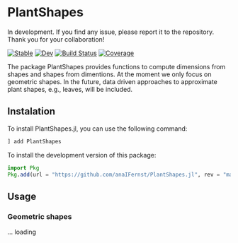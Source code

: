 # PlantShapes

In development. If you find any issue, please report it to the repository. 
Thank you for your collaboration!

[![Stable](https://img.shields.io/badge/docs-stable-blue.svg)](https://anaIFernst.github.io/PlantShapes.jl/stable/)
[![Dev](https://img.shields.io/badge/docs-dev-blue.svg)](https://anaIFernst.github.io/PlantShapes.jl/dev/)
[![Build Status](https://github.com/anaIFernst/PlantShapes.jl/actions/workflows/CI.yml/badge.svg?branch=master)](https://github.com/anaIFernst/PlantShapes.jl/actions/workflows/CI.yml?query=branch%3Amaster)
[![Coverage](https://codecov.io/gh/anaIFernst/PlantShapes.jl/branch/master/graph/badge.svg)](https://codecov.io/gh/anaIFernst/PlantShapes.jl)

The package PlantShapes provides functions to compute dimensions from shapes
and shapes from dimentions. At the moment we only focus on geometric shapes.
In the future, data driven approaches to approximate plant shapes, e.g., leaves, will be included.

## Instalation

To install PlantShapes.jl, you can use the following command:

```julia
] add PlantShapes
```

To install the development version of this package:

```julia
import Pkg
Pkg.add(url = "https://github.com/anaIFernst/PlantShapes.jl", rev = "master")
```

## Usage

### Geometric shapes

... loading
